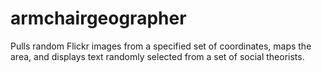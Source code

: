 # armchairgeographer
Pulls random Flickr images from a specified set of coordinates, maps the area, and displays text randomly selected from a set of social theorists.

